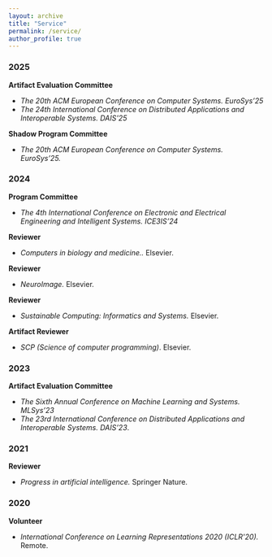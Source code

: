 ```yaml
---
layout: archive
title: "Service"
permalink: /service/
author_profile: true
---
```

### 2025

**Artifact Evaluation Committee** 
* *The 20th ACM European Conference on Computer Systems. EuroSys’25* 
* *The 24th International Conference on Distributed Applications and Interoperable Systems. DAIS'25*

**Shadow Program Committee** 
* *The 20th ACM European Conference on Computer Systems. EuroSys’25.*

### 2024

**Program Committee** 
* *The 4th International Conference on Electronic and Electrical Engineering and Intelligent Systems. ICE3IS’24*

**Reviewer** 
* *Computers in biology and medicine..* Elsevier.

**Reviewer** 
* *NeuroImage.* Elsevier.

**Reviewer** 
* *Sustainable Computing: Informatics and Systems.* Elsevier.

**Artifact Reviewer** 
* *SCP (Science of computer programming)*. Elsevier.

### 2023

**Artifact Evaluation Committee** 
* *The Sixth Annual Conference on Machine Learning and Systems. MLSys’23* 
* *The 23rd International Conference on Distributed Applications and Interoperable Systems. DAIS’23*.

### 2021

**Reviewer** 
* *Progress in artificial intelligence.* Springer Nature.

### 2020

**Volunteer** 
* *International Conference on Learning Representations 2020 (ICLR'20).* Remote.
    